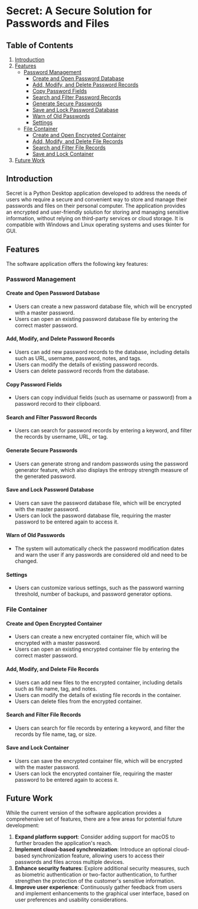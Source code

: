 # Secret: A Secure Solution for Passwords and Files

## Table of Contents
1. [Introduction](#introduction)
2. [Features](#features)
   - [Password Management](#password-management)
     - [Create and Open Password Database](#create-and-open-password-database)
     - [Add, Modify, and Delete Password Records](#add-modify-and-delete-password-records)
     - [Copy Password Fields](#copy-password-fields)
     - [Search and Filter Password Records](#search-and-filter-password-records)
     - [Generate Secure Passwords](#generate-secure-passwords)
     - [Save and Lock Password Database](#save-and-lock-password-database)
     - [Warn of Old Passwords](#warn-of-old-passwords)
     - [Settings](#settings)
   - [File Container](#file-container)
     - [Create and Open Encrypted Container](#create-and-open-encrypted-container)
     - [Add, Modify, and Delete File Records](#add-modify-and-delete-file-records)
     - [Search and Filter File Records](#search-and-filter-file-records)
     - [Save and Lock Container](#save-and-lock-container)
3. [Future Work](#future-work)

## Introduction

Secret is a Python Desktop application developed to address the needs of users who require a secure and convenient way to store and manage their passwords and files on their personal computer. The application provides an encrypted and user-friendly solution for storing and managing sensitive information, without relying on third-party services or cloud storage.
It is compatible with Windows and Linux operating systems and uses tkinter for GUI.

## Features

The software application offers the following key features:

### Password Management

#### Create and Open Password Database
- Users can create a new password database file, which will be encrypted with a master password.
- Users can open an existing password database file by entering the correct master password.

#### Add, Modify, and Delete Password Records
- Users can add new password records to the database, including details such as URL, username, password, notes, and tags.
- Users can modify the details of existing password records.
- Users can delete password records from the database.

#### Copy Password Fields
- Users can copy individual fields (such as username or password) from a password record to their clipboard.

#### Search and Filter Password Records
- Users can search for password records by entering a keyword, and filter the records by username, URL, or tag.

#### Generate Secure Passwords
- Users can generate strong and random passwords using the password generator feature, which also displays the entropy strength measure of the generated password.

#### Save and Lock Password Database
- Users can save the password database file, which will be encrypted with the master password.
- Users can lock the password database file, requiring the master password to be entered again to access it.

#### Warn of Old Passwords
- The system will automatically check the password modification dates and warn the user if any passwords are considered old and need to be changed.

#### Settings
- Users can customize various settings, such as the password warning threshold, number of backups, and password generator options.

### File Container

#### Create and Open Encrypted Container
- Users can create a new encrypted container file, which will be encrypted with a master password.
- Users can open an existing encrypted container file by entering the correct master password.

#### Add, Modify, and Delete File Records
- Users can add new files to the encrypted container, including details such as file name, tag, and notes.
- Users can modify the details of existing file records in the container.
- Users can delete files from the encrypted container.

#### Search and Filter File Records
- Users can search for file records by entering a keyword, and filter the records by file name, tag, or size.

#### Save and Lock Container
- Users can save the encrypted container file, which will be encrypted with the master password.
- Users can lock the encrypted container file, requiring the master password to be entered again to access it.

## Future Work

While the current version of the software application provides a comprehensive set of features, there are a few areas for potential future development:

1. **Expand platform support**: Consider adding support for macOS to further broaden the application's reach.
2. **Implement cloud-based synchronization**: Introduce an optional cloud-based synchronization feature, allowing users to access their passwords and files across multiple devices.
3. **Enhance security features**: Explore additional security measures, such as biometric authentication or two-factor authentication, to further strengthen the protection of the customer's sensitive information.
4. **Improve user experience**: Continuously gather feedback from users and implement enhancements to the graphical user interface, based on user preferences and usability considerations.
